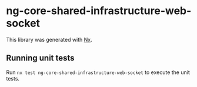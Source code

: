 # ng-core-shared-infrastructure-web-socket

This library was generated with [Nx](https://nx.dev).

## Running unit tests

Run `nx test ng-core-shared-infrastructure-web-socket` to execute the unit tests.
